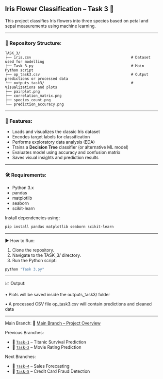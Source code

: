 ## Iris Flower Classification – Task 3 🌸

This project classifies Iris flowers into three species based on petal and sepal measurements using machine learning.

---

### 📁 Repository Structure:
```
TASK_3/
├── iris.csv                                              # Dataset used for modelling
├── Task 3.py                                             # Main Python script
├── op_task3.csv                                          # Output predictions or processed data
└── outputs_task3/                                        # Visualizations and plots
├── pairplot.png
├── correlation_matrix.png
├── species_count.png
└── prediction_accuracy.png
```

---

### 📌 Features:
* Loads and visualizes the classic Iris dataset  
* Encodes target labels for classification  
* Performs exploratory data analysis (EDA)  
* Trains a **Decision Tree** classifier (or alternative ML model)  
* Evaluates model using accuracy and confusion matrix  
* Saves visual insights and prediction results

---

### 🛠️ Requirements:
* Python 3.x  
* pandas  
* matplotlib  
* seaborn  
* scikit-learn  

Install dependencies using:
```bash
pip install pandas matplotlib seaborn scikit-learn
```

---

▶️ How to Run:
1.	Clone the repository.
2.	Navigate to the TASK_3/ directory.
3.	Run the Python script:
```bash
python "Task 3.py"
```

---

📈 Output:

• Plots will be saved inside the outputs_task3/ folder

• A processed CSV file op_task3.csv will contain predictions and cleaned data

---

Main Branch:
🔗 [Main Branch – Project Overview](https://github.com/rishibhardwaj90/CODSOFT-Rishi/tree/main)

Previous Branches:
* 🔁 [`Task-1`](https://github.com/rishibhardwaj90/CODSOFT-Rishi/tree/Task-1) – Titanic Survival Prediction
* 🔁 [`Task-2`](https://github.com/rishibhardwaj90/CODSOFT-Rishi/tree/Task-2) – Movie Rating Prediction

Next Branches:
* 🔁 [`Task-4`](https://github.com/rishibhardwaj90/CODSOFT-Rishi/tree/Task-4) – Sales Forecasting
* 🔁 [`Task-5`](https://github.com/rishibhardwaj90/CODSOFT-Rishi/tree/Task-5) – Credit Card Fraud Detection  
